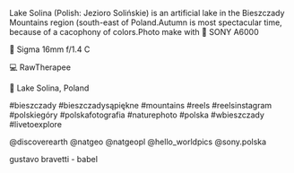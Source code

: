   

Lake Solina (Polish: Jezioro Solińskie) is an artificial lake in the Bieszczady Mountains region (south-east of Poland.Autumn is most spectacular time, because of a cacophony of colors.Photo make with 📸 SONY A6000

🔎 Sigma 16mm f/1.4 C

💻 RawTherapee

📍 Lake Solina, Poland

  

\#bieszczady \#bieszczadysąpiękne \#mountains \#reels \#reelsinstagram \#polskiegóry \#polskafotografia \#naturephoto #polska \#wbieszczady \#livetoexplore

@discoverearth @natgeo @natgeopl @hello_worldpics @sony.polska

gustavo bravetti - babel